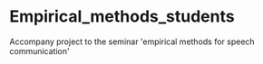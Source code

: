 # Empirical_methods_students
Accompany project to the seminar 'empirical methods for speech communication'
